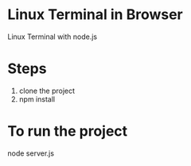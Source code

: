 # Linux Terminal in Browser
Linux Terminal with node.js 

# Steps
1. clone the project
2. npm install

# To run the project
node server.js